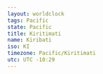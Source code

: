 ```yaml
---
layout: worldclock
tags: Pacific
state: Pacific
title: Kiritimati
name: Kiribati
iso: KI
timezone: Pacific/Kiritimati
utc: UTC -10:29
---
```


